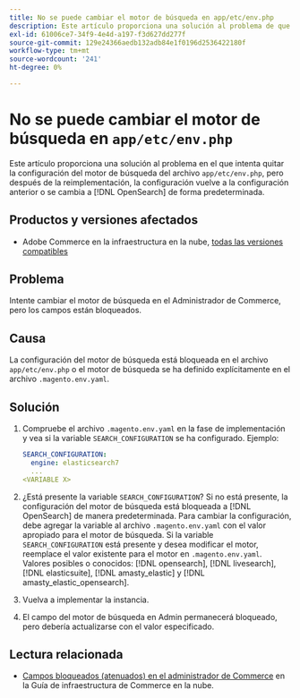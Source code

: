 ```yaml
---
title: No se puede cambiar el motor de búsqueda en app/etc/env.php
description: Este artículo proporciona una solución al problema de que intenta cambiar el motor de búsqueda en el administrador de Commerce, pero los campos están bloqueados.
exl-id: 61006ce7-34f9-4e4d-a197-f3d627dd277f
source-git-commit: 129e24366aedb132adb84e1f0196d2536422180f
workflow-type: tm+mt
source-wordcount: '241'
ht-degree: 0%

---
```


# No se puede cambiar el motor de búsqueda en `app/etc/env.php`

Este artículo proporciona una solución al problema en el que intenta quitar la configuración del motor de búsqueda del archivo `app/etc/env.php`, pero después de la reimplementación, la configuración vuelve a la configuración anterior o se cambia a [!DNL OpenSearch] de forma predeterminada.

## Productos y versiones afectados

* Adobe Commerce en la infraestructura en la nube, [todas las versiones compatibles](https://magento.com/sites/default/files/magento-software-lifecycle-policy.pdf)

## Problema

Intente cambiar el motor de búsqueda en el Administrador de Commerce, pero los campos están bloqueados.

## Causa

La configuración del motor de búsqueda está bloqueada en el archivo `app/etc/env.php` o el motor de búsqueda se ha definido explícitamente en el archivo `.magento.env.yaml`.

## Solución

1. Compruebe el archivo `.magento.env.yaml` en la fase de implementación y vea si la variable `SEARCH_CONFIGURATION` se ha configurado. Ejemplo:

   ```yaml
   SEARCH_CONFIGURATION:
     engine: elasticsearch7
     ...
   <VARIABLE X>
   ```

1. ¿Está presente la variable `SEARCH_CONFIGURATION`? Si no está presente, la configuración del motor de búsqueda está bloqueada a [!DNL OpenSearch] de manera predeterminada. Para cambiar la configuración, debe agregar la variable al archivo `.magento.env.yaml` con el valor apropiado para el motor de búsqueda. Si la variable `SEARCH_CONFIGURATION` está presente y desea modificar el motor, reemplace el valor existente para el motor en `.magento.env.yaml`. Valores posibles o conocidos: [!DNL opensearch], [!DNL livesearch], [!DNL elasticsuite], [!DNL amasty_elastic] y [!DNL amasty_elastic_opensearch].
1. Vuelva a implementar la instancia.
1. El campo del motor de búsqueda en Admin permanecerá bloqueado, pero debería actualizarse con el valor especificado.

## Lectura relacionada

* [Campos bloqueados (atenuados) en el administrador de Commerce](https://experienceleague.adobe.com/en/docs/experience-cloud-kcs/kbarticles/ka-26879) en la Guía de infraestructura de Commerce en la nube.
